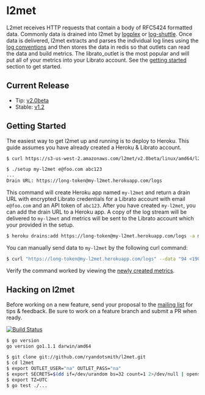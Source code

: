 # l2met

L2met receives HTTP requests that contain a body of RFC5424 formatted data. Commonly data is drained into l2met by [logplex](https://github.com/heroku/logplex) or [log-shuttle](https://github.com/heroku/log-shuttle). Once data is delivered, l2met extracts and parses the individual log lines using the [log conventions](https://github.com/ryandotsmith/l2met/wiki/Usage#log-conventions) and then stores the data in redis so that outlets can read the data and build metrics. The librato_outlet is the most popular and will put all of your metrics into your Librato account. See the [getting started](#getting-started) section to get started.

## Current Release

* Tip: [v2.0beta](https://github.com/ryandotsmith/l2met/tree/v2.0beta)
* Stable: [v1.2](https://github.com/ryandotsmith/l2met/tree/v1.2)

## Getting Started

The easiest way to get l2met up and running is to deploy to Heroku. This guide assumes you have already created a Heroku & Librato account.

```bash
$ curl https://s3-us-west-2.amazonaws.com/l2met/v2.0beta/linux/amd64/l2met.tar.gz | tar xvz

$ ./setup my-l2met e@foo.com abc123
...
Drain URL: https://long-token@my-l2met.herokuapp.com/logs
```

This command will create Heroku app named `my-l2met` and return a drain URL with encrypted Librato credentials for a Librato account with email `e@foo.com` and an API token of `abc123`. After you have created `my-l2met`, you can add the drain URL to a Heroku app. A copy of the log stream will be delivered to `my-l2met` and metrics will be sent to the Librato account which your provided in the setup.

```bash
$ heroku drains:add https://long-token@my-l2met.herokuapp.com/logs -a myapp
```

You can manually send data to `my-l2met` by the following curl command:

```bash
$ curl "https://long-token@my-l2met.herokuapp.com/logs" --data "94 <190>1 2013-03-27T20:02:24+00:00 hostname token shuttle - - measure.hello=99 measure.world=100"
```

Verify the command worked by viewing the [newly created metrics](https://metrics.librato.com/metrics?search=hello).

## Hacking on l2met

Before working on a new feature, send your proposal to the [mailing list](https://groups.google.com/d/forum/l2met) for tips & feedback. Be sure to work on a feature branch and submit a PR when ready.

[![Build Status](https://drone.io/github.com/ryandotsmith/l2met/status.png)](https://drone.io/github.com/ryandotsmith/l2met/latest)

```bash
$ go version
go version go1.1.1 darwin/amd64
```

```bash
$ git clone git://github.com/ryandotsmith/l2met.git
$ cd l2met
$ export OUTLET_USER="na" OUTLET_PASS="na" 
$ export SECRETS=$(dd if=/dev/urandom bs=32 count=1 2>/dev/null | openssl base64)
$ export TZ=UTC
$ go test ./...
```

